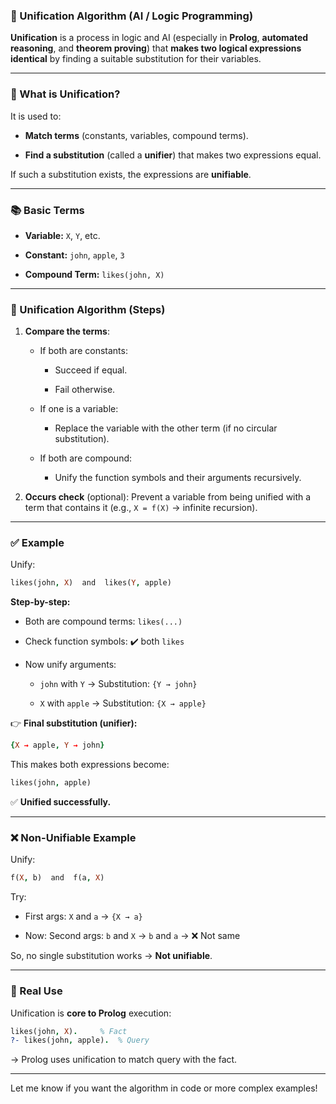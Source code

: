 ### 🔗 Unification Algorithm (AI / Logic Programming)

**Unification** is a process in logic and AI (especially in **Prolog**, **automated reasoning**, and **theorem proving**) that **makes two logical expressions identical** by finding a suitable substitution for their variables.

---

### 📌 What is Unification?

It is used to:

- **Match terms** (constants, variables, compound terms).
    
- **Find a substitution** (called a **unifier**) that makes two expressions equal.
    

If such a substitution exists, the expressions are **unifiable**.

---

### 📚 Basic Terms

- **Variable:** `X`, `Y`, etc.
    
- **Constant:** `john`, `apple`, `3`
    
- **Compound Term:** `likes(john, X)`
    

---

### 🔧 Unification Algorithm (Steps)

1. **Compare the terms**:
    
    - If both are constants:
        
        - Succeed if equal.
            
        - Fail otherwise.
            
    - If one is a variable:
        
        - Replace the variable with the other term (if no circular substitution).
            
    - If both are compound:
        
        - Unify the function symbols and their arguments recursively.
            
2. **Occurs check** (optional): Prevent a variable from being unified with a term that contains it (e.g., `X = f(X)` → infinite recursion).
    

---

### ✅ Example

Unify:

```prolog
likes(john, X)  and  likes(Y, apple)
```

**Step-by-step:**

- Both are compound terms: `likes(...)`
    
- Check function symbols: ✔️ both `likes`
    
- Now unify arguments:
    
    - `john` with `Y` → Substitution: `{Y → john}`
        
    - `X` with `apple` → Substitution: `{X → apple}`
        

👉 **Final substitution (unifier):**

```prolog
{X → apple, Y → john}
```

This makes both expressions become:

```prolog
likes(john, apple)
```

✅ **Unified successfully.**

---

### ❌ Non-Unifiable Example

Unify:

```prolog
f(X, b)  and  f(a, X)
```

Try:

- First args: `X` and `a` → `{X → a}`
    
- Now: Second args: `b` and `X` → `b` and `a` → ❌ Not same
    

So, no single substitution works → **Not unifiable**.

---

### 🔁 Real Use

Unification is **core to Prolog** execution:

```prolog
likes(john, X).     % Fact
?- likes(john, apple).  % Query
```

→ Prolog uses unification to match query with the fact.

---

Let me know if you want the algorithm in code or more complex examples!